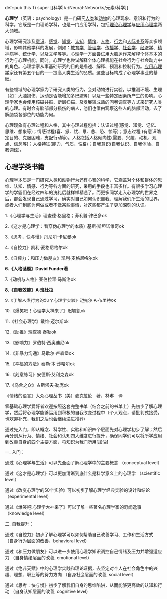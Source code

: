 def::pub this Ti super [[科学|λ:/Neural-Networks/元素/科学]]


**心理学**（英语：psychology）是一门研究[人类](https://zh.wikipedia.org/wiki/%E4%BA%BA%E7%B1%BB "人类")和[动物](https://zh.wikipedia.org/wiki/%E5%8A%A8%E7%89%A9 "动物")的心理现象、意识和行为的科学。它既是一门理论学科，也是一门应用学科，包括[理论心理学](https://zh.wikipedia.org/wiki/%E7%90%86%E8%AE%BA%E5%BF%83%E7%90%86%E5%AD%A6 "理论心理学")与[应用心理学](https://zh.wikipedia.org/wiki/%E5%BA%94%E7%94%A8%E5%BF%83%E7%90%86%E5%AD%A6 "应用心理学")两大领域。

心理学研究涉及[意识](https://zh.wikipedia.org/wiki/%E6%84%8F%E8%AF%86 "意识")、[感觉](https://zh.wikipedia.org/wiki/%E6%84%9F%E8%A6%BA "感觉")、[知觉](https://zh.wikipedia.org/wiki/%E7%9F%A5%E8%A6%BA "知觉")、[认知](https://zh.wikipedia.org/wiki/%E8%AA%8D%E7%9F%A5 "认知")、[情绪](https://zh.wikipedia.org/wiki/%E6%83%85%E7%BB%AA "情绪")、[人格](https://zh.wikipedia.org/wiki/%E4%BA%BA%E6%A0%BC "人格")、[行为](https://zh.wikipedia.org/wiki/%E8%A1%8C%E7%82%BA "行为")和[人际关系](https://zh.wikipedia.org/wiki/%E4%BA%BA%E9%9A%9B%E9%97%9C%E4%BF%82 "人际关系")等众多领域，影响其他学科的发展，例如：[教育学](https://zh.wikipedia.org/wiki/%E6%95%99%E8%82%B2%E5%AD%A6 "教育学")、[管理学](https://zh.wikipedia.org/wiki/%E7%AE%A1%E7%90%86%E5%AD%A6 "管理学")、[传播学](https://zh.wikipedia.org/wiki/%E4%BC%A0%E6%92%AD%E5%AD%A6 "传播学")、[社会学](https://zh.wikipedia.org/wiki/%E7%A4%BE%E4%BC%9A%E5%AD%A6 "社会学")、[经济学](https://zh.wikipedia.org/wiki/%E7%BB%8F%E6%B5%8E%E5%AD%A6 "经济学")、[精神病学](https://zh.wikipedia.org/wiki/%E7%B2%BE%E7%A5%9E%E7%97%85%E5%AD%A6 "精神病学")、[统计学](https://zh.wikipedia.org/wiki/%E7%BB%9F%E8%AE%A1%E5%AD%A6 "统计学")、以及[文学](https://zh.wikipedia.org/wiki/%E6%96%87%E5%AD%B8 "文学")等等。心理学一方面尝试用大脑运作来解释个体基本的行为与心理机能，同时，心理学也尝试解释个体心理机能在社会行为与社会动力中的角色。心理学家从事基础研究的目的是描述、解释、预测和控制行为。[应用心理学](https://zh.wikipedia.org/wiki/%E5%BA%94%E7%94%A8%E5%BF%83%E7%90%86%E5%AD%A6 "应用心理学")家还有第五个目的——提高人类生活的品质。这些目标构成了心理学事业的基础。

有些领域的心理学家为了研究人类的行为，会对动物进行实验，以推测环境、生理（如：大脑损伤、运动是否能增加多巴胺等）以及一些特定因素所产生的影响。心理学家也会使用核磁共振、断层扫描、及发展较成熟的问卷调查等方式来研究人类的心理。有时会有脑部部分损伤的病人，他们也借由观察这些人的脑部活动，去了解脑袋各部位的功能为何。


心理现象有心理过程和人格，其中心理过程包括：认识过程(感觉、知觉、记忆、思维、想象等)；情感过程(喜、怒、忧、思、悲、恐、惊等)；意志过程 (有意识确定目的、克服困难，支配行动等)。人格包括人格倾向性(需要、兴趣、动机、观点、信念等)；人格特征(能力、气质、性格)；自我意识(自我认识、自我体验、自我调控)。

## 心理学类书籍

心理学本质是一门研究人类和动物行为还有心智的科学，它涵盖对个体和群体的思维、认知、情感、行为等各方面的研究，采用的手段也丰富多样。有很多学习心理学的学霸们在经过四年的洗礼后就样样精通了。而更多同学走入心理学的世界之后，都会发现自己通过学习，确实对自己如何认识自我、理解我们所生活的世界，或者人们到底为何做或者不做某些事情，对这些都产生了更加深刻的认识。

  

1.《心理学与生活》理查德·格里格；菲利普·津巴多ok

2.《这才是心理学：看穿伪心理学的本质》基斯·斯坦诺维奇ok

3.《思考，快与慢》丹尼尔·卡尼曼ok

4.《自控力》凯利·麦格尼格尔ok

5.《自控力：和压力做朋友》凯利·麦格尼格尔ok

**6.《人格谜题》David Funder著**

7.《动机与人格》亚伯拉罕·马斯洛ok

**8.《自我效能》A·班杜拉**

9.《了解人类行为的50个心理学实验》迈克尔·A·布里特ok

10.《爆笑吧！心理学大神来了》迟毓凯ok

11.《社会心理学》戴维·迈尔斯ok

12.《助推》理查德·泰勒ok

13.《影响力》罗伯特·西奥迪尼ok

14.《非暴力沟通》马歇尔·卢森堡ok

15.《幸福的方法》泰勒·本·沙哈尔ok

16.《刻意练习》安德斯·艾利克森ok

17.《乌合之众》古斯塔夫·勒庞ok

《情绪的语言》大众心理丛书（美）麦克拉伦　著，林琳　译

  

  

  

  

零基础心理学爱好者欢迎按照这套完整书单（结合之前的书单上）先初步了解心理学，然后将心理学能够运用到积极的自我改变过程中（个人观点，请批判式接受，也欢迎补充，我们之后也会继续递进推荐）

  

通过先入门，即从概念、科学性、实验和知识四个层面先对心理学初步了解；然后再分别从行为、情绪、社会和认知四大维度进行提升，确保同学们可以将所学应用到改善自身的四个主要方面，将知识为我们所用[加油]

  

一. 入门：

通过《心理学与生活》可以先全面了解心理学中的主要概念 （conceptual level）

通过《这才是心理学》可以更加清晰到底什么是科学意义上的心理学 （scientific level）

通过《改变心理学的50个实验》可以初步了解心理学经典实验的设计和结论 （experimental level）

通过《爆笑吧!心理学大神来了》可以了解一些著名心理学家的奇闻逸事 （knowledge level）

  

二. 自我提升：

通过《自控力》初步了解心理学可以如何帮助自己改善学习、工作和生活方式 （自身行为层面的改善，behavioral level）

通过《和压力做朋友》可以进一步使用心理学知识调控自己情绪及压力并增强适应力 （自身情绪层面的改善, emotional level）

通过《绝非天赋》中的心理学实践和理论证据，去坚定对个人在社会角色中的兴趣、理想、职业等的努力方向 （自身社会层面的改善, social level）

通过《思考：快与慢》初步了解我们自身的思维陷阱，从而能够更高效的认知和行动 （自身认知层面的改善, cognitive level）